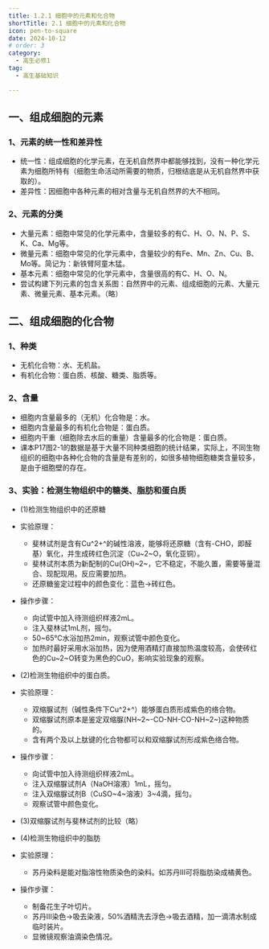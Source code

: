 ```yaml
---
title: 1.2.1 细胞中的元素和化合物
shortTitle: 2.1 细胞中的元素和化合物
icon: pen-to-square
date: 2024-10-12
# order: 3
category:
  - 高生必修1
tag:
  - 高生基础知识

---
```


## 一、组成细胞的元素

### 1、元素的统一性和差异性

* 统一性：组成细胞的化学元素，在无机自然界中都能够找到，没有一种化学元素为细胞所特有（细胞生命活动所需要的物质，归根结底是从无机自然界中获取的）。
* 差异性：因细胞中各种元素的相对含量与无机自然界的大不相同。

### 2、元素的分类

* 大量元素：细胞中常见的化学元素中，含量较多的有C、H、O、N、P、S、K、Ca、Mg等。
* 微量元素：细胞中常见的化学元素中，含量较少的有Fe、Mn、Zn、Cu、B、Mo等。简记为：新铁臂阿童木猛。
* 基本元素：细胞中常见的化学元素中，含量很高的有C、H、O、N。
* 尝试构建下列元素的包含关系图：自然界中的元素、组成细胞的元素、大量元素、微量元素、基本元素。（略）

## 二、组成细胞的化合物

### 1、种类

* 无机化合物：水、无机盐。
* 有机化合物：蛋白质、核酸、糖类、脂质等。

### 2、含量

* 细胞内含量最多的（无机）化合物是：水。
* 细胞内含量最多的有机化合物是：蛋白质。
* 细胞内干重（细胞除去水后的重量）含量最多的化合物是：蛋白质。
* 课本P17图2-1的数据是基于大量不同种类细胞的统计结果，实际上，不同生物组织的细胞中各种化合物的含量是有差别的，如很多植物细胞糖类含量较多，是由于细胞壁的存在。

### 3、实验：检测生物组织中的糖类、脂肪和蛋白质

* (1)检测生物组织中的还原糖

+ 实验原理：
  - 斐林试剂是含有Cu^2+^的碱性溶液，能够将还原糖（含有-CHO，即醛基）氧化，并生成砖红色沉淀（Cu~2~O，氧化亚铜）。
  - 斐林试剂本质为新配制的Cu(OH)~2~，它不稳定，不能久置，需要等量混合、现配现用。反应需要加热。
  - 还原糖鉴定过程中的颜色变化：蓝色→砖红色。

+ 操作步骤：
  - 向试管中加入待测组织样液2mL。
  - 注入斐林试1mL剂，摇匀。
  - 50~65℃水浴加热2min，观察试管中颜色变化。
  - 加热时最好采用水浴加热，因为使用酒精灯直接加热温度较高，会使砖红色的Cu~2~O转变为黑色的CuO，影响实验现象的观察。
    
* (2)检测生物组织中的蛋白质。

+ 实验原理：
   - 双缩脲试剂（碱性条件下Cu^2+^）能够蛋白质形成紫色的络合物。
  - 双缩脲试剂原本是鉴定双缩脲(NH~2~-CO-NH-CO-NH~2~)这种物质的。
  - 含有两个及以上肽键的化合物都可以和双缩脲试剂形成紫色络合物。
    
+ 操作步骤：
  - 向试管中加入待测组织样液2mL。
  - 注入双缩脲试剂A（NaOH溶液）1mL，摇匀。
  - 注入双缩脲试剂B（CuSO~4~溶液）3~4滴，摇匀。
  - 观察试管中颜色变化。

* (3)双缩脲试剂与斐林试剂的比较（略）

* (4)检测生物组织中的脂肪

+ 实验原理：
  - 苏丹染料是能对脂溶性物质染色的染料。如苏丹Ⅲ可将脂肪染成橘黄色。

+ 操作步骤：
  - 制备花生子叶切片。
  - 苏丹Ⅲ染色→吸去染液，50%酒精洗去浮色→吸去酒精，加一滴清水制成临时装片。
  - 显微镜观察油滴染色情况。
















